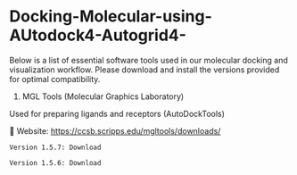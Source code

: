 # Docking-Molecular-using-AUtodock4-Autogrid4-
Below is a list of essential software tools used in our molecular docking and visualization workflow. Please download and install the versions provided for optimal compatibility.



1. MGL Tools (Molecular Graphics Laboratory)

Used for preparing ligands and receptors (AutoDockTools)

🔗 Website: https://ccsb.scripps.edu/mgltools/downloads/

    Version 1.5.7: Download
    
    Version 1.5.6: Download
